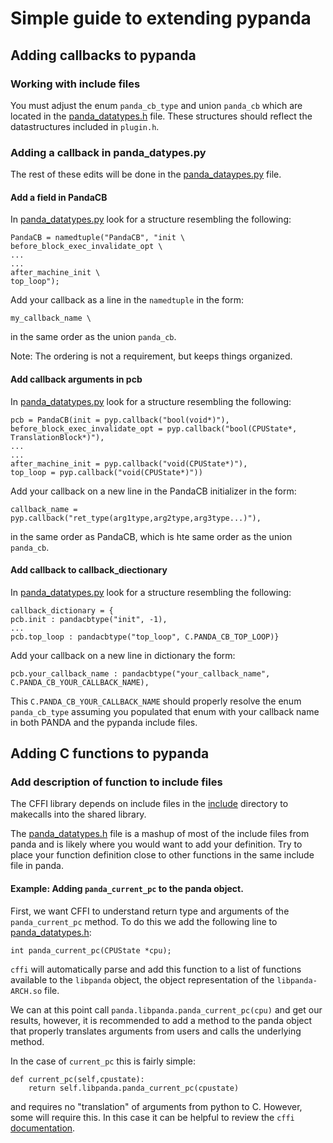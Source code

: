 # Simple guide to extending pypanda
## Adding callbacks to pypanda
### Working with include files

You must adjust the enum `panda_cb_type` and union `panda_cb` which are located
in the [panda_datatypes.h](include/panda_datatypes.h) file. These 
structures should reflect the datastructures included in `plugin.h`.

### Adding a callback in panda_datypes.py

The rest of these edits will be done in the
[panda_dataypes.py](./panda_datatypes.py) file.

#### Add a field in PandaCB

In [panda_datatypes.py](./panda_datatypes.py) look for a structure resembling
the following:

```
PandaCB = namedtuple("PandaCB", "init \
before_block_exec_invalidate_opt \
...
...
after_machine_init \
top_loop");
```

Add your callback as a line in the `namedtuple` in the form:

```
my_callback_name \
```

in the same order as the union `panda_cb`.

Note: The ordering is not a requirement, but keeps things organized.

#### Add callback arguments in pcb

In [panda_datatypes.py](./panda_datatypes.py) look for a structure resembling
the following:

```
pcb = PandaCB(init = pyp.callback("bool(void*)"),
before_block_exec_invalidate_opt = pyp.callback("bool(CPUState*,
TranslationBlock*)"),
...
...
after_machine_init = pyp.callback("void(CPUState*)"),
top_loop = pyp.callback("void(CPUState*)"))
```

Add your callback on a new line in the PandaCB initializer in the form:
```
callback_name = pyp.callback("ret_type(arg1type,arg2type,arg3type...)"),
```
in the same order as PandaCB, which is hte same order as the union `panda_cb`.

#### Add callback to callback_diectionary

In [panda_datatypes.py](./panda_datatypes.py) look for a structure resembling
the following:
```
callback_dictionary = {
pcb.init : pandacbtype("init", -1),
...
pcb.top_loop : pandacbtype("top_loop", C.PANDA_CB_TOP_LOOP)}
```

Add your callback on a new line in dictionary the form:

```
pcb.your_callback_name : pandacbtype("your_callback_name",
C.PANDA_CB_YOUR_CALLBACK_NAME),
```
This `C.PANDA_CB_YOUR_CALLBACK_NAME` should properly resolve the enum
`panda_cb_type` assuming you populated that enum with your callback name in both
PANDA and the pypanda include files.

## Adding C functions to pypanda

### Add description of function to include files

The CFFI library depends on include files in the [include](./include) directory
to makecalls into the shared library. 

The [panda_datatypes.h](include/panda_datatypes.h) file is a mashup of most of
the include files from panda and is likely where you would want to add your
definition. Try to place your function definition close to other functions in
the same include file in panda.

#### Example: Adding `panda_current_pc` to the panda object.

First, we want CFFI to understand return type and arguments of the
`panda_current_pc` method. To do this we add the following line to
[panda_datatypes.h](include/panda_datatypes.h):

```
int panda_current_pc(CPUState *cpu);
```

`cffi` will automatically parse and add this function to a list of functions
available to the `libpanda` object, the object representation of the
`libpanda-ARCH.so` file. 

We can at this point call `panda.libpanda.panda_current_pc(cpu)` and get our
results, however, it is recommended to add a method to the panda object that
properly translates arguments from users and calls the underlying method.

In the case of `current_pc` this is fairly simple:

```
def current_pc(self,cpustate):
	return self.libpanda.panda_current_pc(cpustate)
```

and requires no "translation" of arguments from python to C. However, some will
require this. In this case it can be helpful to review the `cffi`
[documentation](https://cffi.readthedocs.io/en/latest/).

